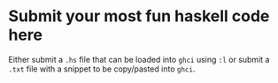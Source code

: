 # Submit your most fun haskell code here

Either submit a `.hs` file that can be loaded into `ghci` using `:l` or submit a `.txt` file with a snippet to be copy/pasted into `ghci`.
